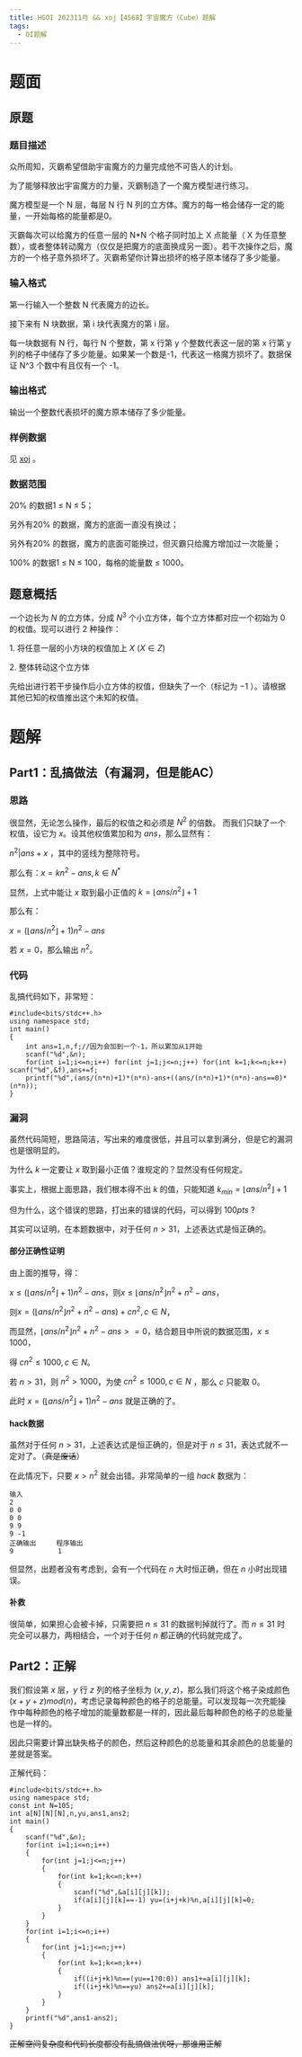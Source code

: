 ```yaml
---
title: HGOI 202311月 && xoj【4568】宇宙魔方（Cube）题解
tags:
  - OI题解
---
```

# 题面
## 原题
### 题目描述
众所周知，灭霸希望借助宇宙魔方的力量完成他不可告人的计划。

为了能够释放出宇宙魔方的力量，灭霸制造了一个魔方模型进行练习。

魔方模型是一个 N 层，每层 N 行 N 列的立方体。魔方的每一格会储存一定的能量，一开始每格的能量都是0。

灭霸每次可以给魔方的任意一层的 N*N 个格子同时加上 X 点能量（ X 为任意整数），或者整体转动魔方（仅仅是把魔方的底面换成另一面）。若干次操作之后，魔方的一个格子意外损坏了。灭霸希望你计算出损坏的格子原本储存了多少能量。
### 输入格式
第一行输入一个整数 N 代表魔方的边长。

接下来有 N 块数据，第 i 块代表魔方的第 i 层。

每一块数据有 N 行，每行 N 个整数，第 x 行第 y 个整数代表这一层的第 x 行第 y 列的格子中储存了多少能量。如果某一个数是-1，代表这一格魔方损坏了。数据保证 N^3 个数中有且仅有一个 -1。
### 输出格式
输出一个整数代表损坏的魔方原本储存了多少能量。
### 样例数据
见 [xoj](https://xoj.red/problem/4568) 。
### 数据范围
20% 的数据1 ≤ N ≤ 5；

另外有20% 的数据，魔方的底面一直没有换过；

另外有20% 的数据，魔方的底面可能换过，但灭霸只给魔方增加过一次能量；

100% 的数据1 ≤ N ≤ 100，每格的能量数 ≤ 1000。
## 题意概括
一个边长为 $N$ 的立方体，分成 $N^3$ 个小立方体，每个立方体都对应一个初始为 $0$ 的权值。现可以进行 $2$ 种操作：

$1.$ 将任意一层的小方块的权值加上 $X$ $(X\in Z)$

$2.$ 整体转动这个立方体

先给出进行若干步操作后小立方体的权值，但缺失了一个（标记为 $-1$ ）。请根据其他已知的权值推出这个未知的权值。
# 题解
## Part1：乱搞做法（有漏洞，但是能AC）
### 思路
很显然，无论怎么操作，最后的权值之和必须是 $N^2$ 的倍数。
而我们只缺了一个权值，设它为 $x$。设其他权值累加和为 $ans$，那么显然有：

$n^2 | ans+x$ ，其中的竖线为整除符号。

那么有：$x=kn^2-ans,k\in N^*$

显然，上式中能让 $x$ 取到最小正值的 $k=\lfloor ans/n^2 \rfloor+1$

那么有：

$x=(\lfloor ans/n^2 \rfloor+1)n^2-ans$

若 $x=0$，那么输出 $n^2$。
### 代码
乱搞代码如下，非常短：
``````
#include<bits/stdc++.h>
using namespace std;
int main()
{
	int ans=1,n,f;//因为会加到一个-1，所以累加从1开始
	scanf("%d",&n);
	for(int i=1;i<=n;i++) for(int j=1;j<=n;j++) for(int k=1;k<=n;k++) scanf("%d",&f),ans+=f;
	printf("%d",(ans/(n*n)+1)*(n*n)-ans+((ans/(n*n)+1)*(n*n)-ans==0)*(n*n));
}
``````
### 漏洞
虽然代码简短，思路简洁，写出来的难度很低，并且可以拿到满分，但是它的漏洞也是很明显的。

为什么 $k$ 一定要让 $x$ 取到最小正值？谁规定的？显然没有任何规定。

事实上，根据上面思路，我们根本得不出 $k$ 的值，只能知道 $k_{min}=\lfloor ans/n^2 \rfloor+1$

但为什么，这个错误的思路，打出来的错误的代码，可以得到 $100pts$ ?

其实可以证明，在本题数据中，对于任何 $n>31$，上述表达式是恒正确的。
#### 部分正确性证明
由上面的推导，得：

$x≤(\lfloor ans/n^2 \rfloor+1)n^2-ans$，则$x≤\lfloor ans/n^2 \rfloor n^2+n^2-ans$，

则$x=(\lfloor ans/n^2 \rfloor n^2+n^2-ans)+cn^2,c\in N$，

而显然，$\lfloor ans/n^2 \rfloor n^2+n^2-ans>=0$，结合题目中所说的数据范围，$x≤1000$，

得 $cn^2≤1000,c\in N$。

若 $n>31$，则 $n^2>1000$，为使 $cn^2≤1000,c\in N$ ，那么 $c$ 只能取 $0$。

此时 $x=(\lfloor ans/n^2 \rfloor+1)n^2-ans$ 就是正确的了。
#### hack数据
虽然对于任何 $n>31$，上述表达式是恒正确的，但是对于 $n≤31$，表达式就不一定对了。（~~真是废话~~）

在此情况下，只要 $x>n^2$ 就会出错。非常简单的一组 $hack$ 数据为：
``````
输入
2
0 0
0 0
9 9
9 -1
正确输出     程序输出
9           1
``````
但显然，出题者没有考虑到，会有一个代码在 $n$ 大时恒正确，但在 $n$ 小时出现错误。
#### 补救
很简单，如果担心会被卡掉，只需要把 $n≤31$ 的数据判掉就行了。而 $n≤31$ 时完全可以暴力，两相结合，一个对于任何 $n$ 都正确的代码就完成了。
## Part2：正解
我们假设第 $x$ 层，$y$ 行 $z$ 列的格子坐标为 $(x, y, z)$，那么我们将这个格子染成颜色 $(x + y + z) mod(n)$，考虑记录每种颜色的格子的总能量。可以发现每一次充能操作中每种颜色的格子增加的能量数都是一样的，因此最后每种颜色的格子的总能量也是一样的。

因此只需要计算出缺失格子的颜色，然后这种颜色的总能量和其余颜色的总能量的差就是答案。

正解代码：
``````
#include<bits/stdc++.h>
using namespace std;
const int N=105;
int a[N][N][N],n,yu,ans1,ans2;
int main()
{
	scanf("%d",&n);
	for(int i=1;i<=n;i++)
	{
		for(int j=1;j<=n;j++)
		{
			for(int k=1;k<=n;k++)
			{
				scanf("%d",&a[i][j][k]);
				if(a[i][j][k]==-1) yu=(i+j+k)%n,a[i][j][k]=0;
			}
		}
	}
	for(int i=1;i<=n;i++)
	{
		for(int j=1;j<=n;j++)
		{
			for(int k=1;k<=n;k++)
			{
				if((i+j+k)%n==(yu==1?0:0)) ans1+=a[i][j][k];
				if((i+j+k)%n==yu) ans2+=a[i][j][k];
			}
		}
	}
	printf("%d",ans1-ans2);
}
``````
~~正解空间复杂度和代码长度都没有乱搞做法优呀，那谁用正解~~
